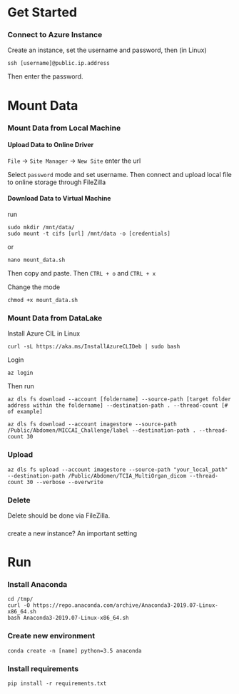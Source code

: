 # Get Started

### Connect to Azure Instance

Create an instance, set the username and password, then (in Linux)
```
ssh [username]@public.ip.address
``` 
Then enter the password.

# Mount Data

### Mount Data from Local Machine
#### Upload Data to Online Driver
`File` -> `Site Manager` -> `New Site` enter the url

Select `password` mode and set username. Then connect and upload local file to online storage through FileZilla

#### Download Data to Virtual Machine
run 
```
sudo mkdir /mnt/data/
sudo mount -t cifs [url] /mnt/data -o [credentials]
```

or 
```
nano mount_data.sh
```
Then copy and paste. Then `CTRL + o` and `CTRL + x`

Change the mode
```
chmod +x mount_data.sh
```

### Mount Data from DataLake

Install Azure CIL in Linux

```
curl -sL https://aka.ms/InstallAzureCLIDeb | sudo bash
```

Login

```
az login
```

Then run

```
az dls fs download --account [foldername] --source-path [target folder address within the foldername] --destination-path . --thread-count [# of example]
```

```
az dls fs download --account imagestore --source-path /Public/Abdomen/MICCAI_Challenge/label --destination-path . --thread-count 30
```
### Upload
```
az dls fs upload --account imagestore --source-path "your_local_path" --destination-path /Public/Abdomen/TCIA_MultiOrgan_dicom --thread-count 30 --verbose --overwrite
```


### Delete

Delete should be done via FileZilla.

### 
create a new instance?
An important setting

# Run
### Install Anaconda

```
cd /tmp/
curl -O https://repo.anaconda.com/archive/Anaconda3-2019.07-Linux-x86_64.sh
bash Anaconda3-2019.07-Linux-x86_64.sh
```

### Create new environment

```
conda create -n [name] python=3.5 anaconda
```

### Install requirements

```
pip install -r requirements.txt
```
